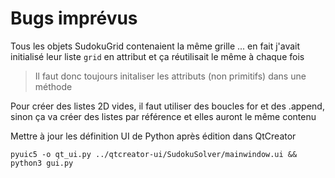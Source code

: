 # Bugs imprévus
Tous les objets SudokuGrid contenaient la même grille ...
en fait j'avait initialisé leur liste `grid` en attribut et ça réutilisait le même à chaque fois

> Il faut donc toujours initaliser les attributs (non primitifs) dans une méthode

Pour créer des listes 2D vides, il faut utiliser des boucles for et des .append, sinon ça va créer des listes
par référence et elles auront le même contenu

Mettre à jour les définition UI de Python après édition dans QtCreator
```shell script
pyuic5 -o qt_ui.py ../qtcreator-ui/SudokuSolver/mainwindow.ui && python3 gui.py
```